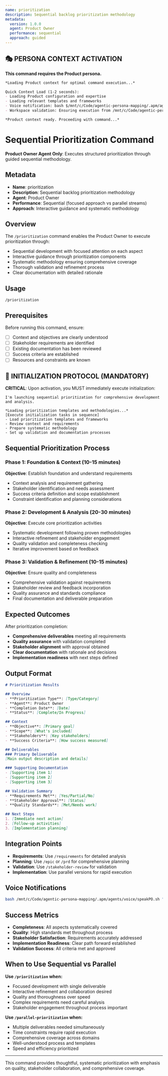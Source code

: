 ```yaml
---
name: prioritization
description: Sequential backlog prioritization methodology
metadata:
  version: 1.0.0
  agent: Product Owner
  performance: sequential
  approach: guided
---
```


## 🎭 PERSONA CONTEXT ACTIVATION

**This command requires the Product persona.**

```markdown
*Loading Product context for optimal command execution...*

Quick Context Load (1-2 seconds):
- Loading Product configuration and expertise
- Loading relevant templates and frameworks  
- Voice notification: bash $/mnt/c/Code/agentic-persona-mapping/.apm/agents/voice/speakPO.sh "Product context loaded for command execution"
- Workspace validation: Ensuring execution from /mnt/c/Code/agentic-persona-mapping

*Product context ready. Proceeding with command...*
```


# Sequential Prioritization Command

**Product Owner Agent Only**: Executes structured prioritization through guided sequential methodology.

## Metadata
- **Name**: prioritization
- **Description**: Sequential backlog prioritization methodology
- **Agent**: Product Owner
- **Performance**: Sequential (focused approach vs parallel streams)
- **Approach**: Interactive guidance and systematic methodology

## Overview

The `/prioritization` command enables the Product Owner to execute prioritization through:
- Sequential development with focused attention on each aspect
- Interactive guidance through prioritization components  
- Systematic methodology ensuring comprehensive coverage
- Thorough validation and refinement process
- Clear documentation with detailed rationale

## Usage

```
/prioritization
```

## Prerequisites

Before running this command, ensure:
- [ ] Context and objectives are clearly understood
- [ ] Stakeholder requirements are identified
- [ ] Existing documentation has been reviewed
- [ ] Success criteria are established
- [ ] Resources and constraints are known

## 🚀 INITIALIZATION PROTOCOL (MANDATORY)

**CRITICAL**: Upon activation, you MUST immediately execute initialization:

```
I'm launching sequential prioritization for comprehensive development and analysis.

*Loading prioritization templates and methodologies...*
[Execute initialization tasks in sequence]
- Load prioritization templates and frameworks
- Review context and requirements
- Prepare systematic methodology
- Set up validation and documentation processes
```

## Sequential Prioritization Process

### Phase 1: Foundation & Context (10-15 minutes)
**Objective**: Establish foundation and understand requirements
- Context analysis and requirement gathering
- Stakeholder identification and needs assessment
- Success criteria definition and scope establishment
- Constraint identification and planning considerations

### Phase 2: Development & Analysis (20-30 minutes) 
**Objective**: Execute core prioritization activities
- Systematic development following proven methodologies
- Interactive refinement and stakeholder engagement
- Quality validation and completeness checking
- Iterative improvement based on feedback

### Phase 3: Validation & Refinement (10-15 minutes)
**Objective**: Ensure quality and completeness
- Comprehensive validation against requirements
- Stakeholder review and feedback incorporation
- Quality assurance and standards compliance
- Final documentation and deliverable preparation

## Expected Outcomes

After prioritization completion:
- **Comprehensive deliverables** meeting all requirements
- **Quality assurance** with validation completed
- **Stakeholder alignment** with approval obtained
- **Clear documentation** with rationale and decisions
- **Implementation readiness** with next steps defined

## Output Format

```markdown
# Prioritization Results

## Overview
- **Prioritization Type**: [Type/Category]
- **Agent**: Product Owner
- **Completion Date**: [Date]
- **Status**: [Complete/In Progress]

## Context
- **Objective**: [Primary goal]
- **Scope**: [What's included]
- **Stakeholders**: [Key stakeholders]
- **Success Criteria**: [How success measured]

## Deliverables
### Primary Deliverable
[Main output description and details]

### Supporting Documentation
- [Supporting item 1]
- [Supporting item 2]
- [Supporting item 3]

## Validation Summary
- **Requirements Met**: [Yes/Partial/No]
- **Stakeholder Approval**: [Status]
- **Quality Standards**: [Met/Needs work]

## Next Steps
1. [Immediate next action]
2. [Follow-up activities]
3. [Implementation planning]
```

## Integration Points

- **Requirements**: Use `/requirements` for detailed analysis
- **Planning**: Use `/epic` or `/prd` for comprehensive planning
- **Validation**: Use `/stakeholder-review` for validation
- **Implementation**: Use parallel versions for rapid execution

## Voice Notifications

```bash
bash /mnt/c/Code/agentic-persona-mapping/.apm/agents/voice/speakPO.sh "Sequential prioritization beginning. Launching guided development process..."
```

## Success Metrics

- **Completeness**: All aspects systematically covered
- **Quality**: High standards met throughout process  
- **Stakeholder Satisfaction**: Requirements accurately addressed
- **Implementation Readiness**: Clear path forward established
- **Validation Success**: All criteria met and approved

## When to Use Sequential vs Parallel

**Use `/prioritization` when:**
- Focused development with single deliverable
- Interactive refinement and collaboration desired
- Quality and thoroughness over speed
- Complex requirements need careful analysis
- Stakeholder engagement throughout process important

**Use `/parallel-prioritization` when:**
- Multiple deliverables needed simultaneously
- Time constraints require rapid execution
- Comprehensive coverage across domains
- Well-understood process and templates
- Speed and efficiency prioritized

---

This command provides thoughtful, systematic prioritization with emphasis on quality, stakeholder collaboration, and comprehensive coverage.
